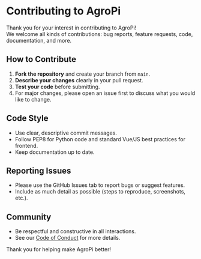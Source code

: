 # Contributing to AgroPi

Thank you for your interest in contributing to AgroPi!  
We welcome all kinds of contributions: bug reports, feature requests, code, documentation, and more.

## How to Contribute

1. **Fork the repository** and create your branch from `main`.
2. **Describe your changes** clearly in your pull request.
3. **Test your code** before submitting.
4. For major changes, please open an issue first to discuss what you would like to change.

## Code Style

- Use clear, descriptive commit messages.
- Follow PEP8 for Python code and standard Vue/JS best practices for frontend.
- Keep documentation up to date.

## Reporting Issues

- Please use the GitHub Issues tab to report bugs or suggest features.
- Include as much detail as possible (steps to reproduce, screenshots, etc.).

## Community

- Be respectful and constructive in all interactions.
- See our [Code of Conduct](CODE_OF_CONDUCT.md) for more details.

Thank you for helping make AgroPi better!
